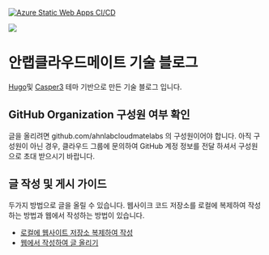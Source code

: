 [![Azure Static Web Apps CI/CD](https://github.com/cloudmatelabs/tech.cloudmt.co.kr/actions/workflows/azure-static-web-apps-zealous-glacier-05bbacd00.yml/badge.svg)](https://github.com/cloudmatelabs/tech.cloudmt.co.kr/actions/workflows/azure-static-web-apps-zealous-glacier-05bbacd00.yml)

![](docs/cmtech.png)
# 안랩클라우드메이트 기술 블로그

[Hugo](https://gohugo.io)및 [Casper3](https://github.com/jonathanjanssens/hugo-casper3) 테마 기반으로 만든 기술 블로그 입니다.

## GitHub Organization 구성원 여부 확인
글을 올리려면 github.com/ahnlabcloudmatelabs 의 구성원이어야 합니다. 아직 구성원이 아닌 경우, 클라우드 그룹에 문의하여 GitHub 계정 정보를 전달 하셔서 구성원으로 초대 받으시기 바랍니다.

## 글 작성 및 게시 가이드
두가지 방법으로 글을 올릴 수 있습니다. 웹사이크 코드 저장소를 로컬에 복제하여 작성하는 방법과 웹에서 작성하는 방법이 있습니다.

- [로컬에 웹사이트 저장소 복제하여 작성](docs/PUBLISH_HUGOCLI.md)
- [웹에서 작성하여 글 올리기](docs/PUBLISH_NELIFYCMS.md)
